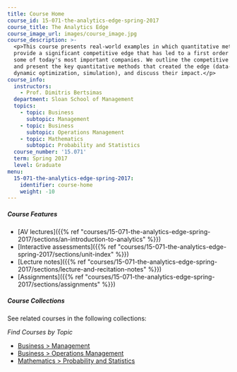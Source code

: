 ```yaml
---
title: Course Home
course_id: 15-071-the-analytics-edge-spring-2017
course_title: The Analytics Edge
course_image_url: images/course_image.jpg
course_description: >-
  <p>This course presents real-world examples in which quantitative methods
  provide a significant competitive edge that has led to a first order impact on
  some of today's most important companies. We outline the competitive landscape
  and present the key quantitative methods that created the edge (data-mining,
  dynamic optimization, simulation), and discuss their impact.</p>
course_info:
  instructors:
    - Prof. Dimitris Bertsimas
  department: Sloan School of Management
  topics:
    - topic: Business
      subtopic: Management
    - topic: Business
      subtopic: Operations Management
    - topic: Mathematics
      subtopic: Probability and Statistics
  course_number: '15.071'
  term: Spring 2017
  level: Graduate
menu:
  15-071-the-analytics-edge-spring-2017:
    identifier: course-home
    weight: -10
---
```


##### Course Features

* [AV lectures]({{% ref "courses/15-071-the-analytics-edge-spring-2017/sections/an-introduction-to-analytics" %}})
* [Interactive assessments]({{% ref "courses/15-071-the-analytics-edge-spring-2017/sections/unit-index" %}})
* [Lecture notes]({{% ref "courses/15-071-the-analytics-edge-spring-2017/sections/lecture-and-recitation-notes" %}})
* [Assignments]({{% ref "courses/15-071-the-analytics-edge-spring-2017/sections/assignments" %}})

##### Course Collections

See related courses in the following collections:

_Find Courses by Topic_

* [Business > Management](#)
* [Business > Operations Management](#)
* [Mathematics > Probability and Statistics](#)
